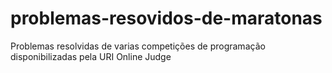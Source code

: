 # problemas-resovidos-de-maratonas
 Problemas resolvidas de varias competições de programação disponibilizadas pela URI Online Judge

